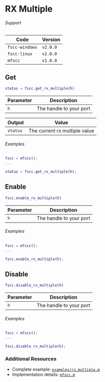 # RX Multiple

###### Support
| Code | Version |
| ---- | ------- |
| `fscc-windows` | `v2.0.0` |
| `fscc-linux` | `v2.0.0` |
| `mfscc` | `v1.0.0` |


## Get
```MATLAB
status = fscc.get_rx_multiple(h)
```

| Parameter | Description |
| --------- | ----------- |
| `h` | The handle to your port |

| Output | Value |
| ------ | ----- |
| `status` | The current rx multiple value |


###### Examples
```MATLAB
fscc = mfscc();
...

status = fscc.get_rx_multiple(h);
```


## Enable
```MATLAB
fscc.enable_rx_multiple(h)
```

| Parameter | Description |
| --------- | ----------- |
| `h` | The handle to your port |

###### Examples
```MATLAB
fscc = mfscc();
...

fscc.enable_rx_multiple(h);
```


## Disable
```MATLAB
fscc.disable_rx_multiple(h)
```

| Parameter | Description |
| --------- | ----------- |
| `h` | The handle to your port |

###### Examples
```MATLAB
fscc = mfscc();
...

fscc.disable_rx_multiple(h);
```


### Additional Resources
- Complete example: [`examples/rx_multiple.m`](../examples/rx_multiple.m)
- Implementation details: [`mfscc.m`](../mfscc.m)
